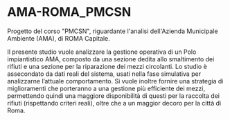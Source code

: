 # AMA-ROMA_PMCSN

Progetto del corso "PMCSN", riguardante l'analisi dell'Azienda Municipale Ambiente (AMA), di ROMA Capitale.

Il presente studio vuole analizzare la gestione operativa di un Polo impiantistico AMA,
composto da una sezione dedita allo smaltimento dei rifiuti e una sezione per la riparazione dei mezzi circolanti. Lo studio è assecondato da dati reali del sistema, usati
nella fase simulativa per analizzarne l’attuale comportamento. Si vuole inoltre fornire una
strategia di miglioramenti che porteranno a una gestione più efficiente dei mezzi, permettendo quindi una maggiore disponibilità di questi per la raccolta dei rifiuti (rispettando
criteri reali), oltre che a un maggior decoro per la città di Roma.
